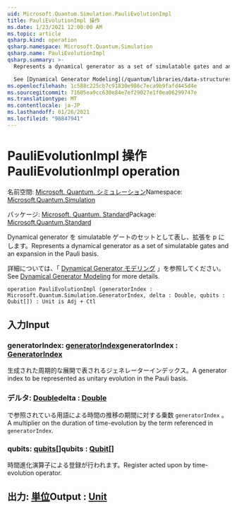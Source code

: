 ```yaml
---
uid: Microsoft.Quantum.Simulation.PauliEvolutionImpl
title: PauliEvolutionImpl 操作
ms.date: 1/23/2021 12:00:00 AM
ms.topic: article
qsharp.kind: operation
qsharp.namespace: Microsoft.Quantum.Simulation
qsharp.name: PauliEvolutionImpl
qsharp.summary: >-
  Represents a dynamical generator as a set of simulatable gates and an expansion in the Pauli basis.

  See [Dynamical Generator Modeling](/quantum/libraries/data-structures#dynamical-generator-modeling) for more details.
ms.openlocfilehash: 1c588c225cb7c91830e986c7eca9b9fafd445d4e
ms.sourcegitcommit: 71605ea9cc630e84e7ef29027e1f0ea06299747e
ms.translationtype: MT
ms.contentlocale: ja-JP
ms.lasthandoff: 01/26/2021
ms.locfileid: "98847941"
---
```

# <a name="paulievolutionimpl-operation"></a><span data-ttu-id="5e54b-102">PauliEvolutionImpl 操作</span><span class="sxs-lookup"><span data-stu-id="5e54b-102">PauliEvolutionImpl operation</span></span>

<span data-ttu-id="5e54b-103">名前空間: [Microsoft. Quantum. シミュレーション](xref:Microsoft.Quantum.Simulation)</span><span class="sxs-lookup"><span data-stu-id="5e54b-103">Namespace: [Microsoft.Quantum.Simulation](xref:Microsoft.Quantum.Simulation)</span></span>

<span data-ttu-id="5e54b-104">パッケージ: [Microsoft. Quantum. Standard](https://nuget.org/packages/Microsoft.Quantum.Standard)</span><span class="sxs-lookup"><span data-stu-id="5e54b-104">Package: [Microsoft.Quantum.Standard](https://nuget.org/packages/Microsoft.Quantum.Standard)</span></span>


<span data-ttu-id="5e54b-105">Dynamical generator を simulatable ゲートのセットとして表し、拡張を p にします。</span><span class="sxs-lookup"><span data-stu-id="5e54b-105">Represents a dynamical generator as a set of simulatable gates and an expansion in the Pauli basis.</span></span>

<span data-ttu-id="5e54b-106">詳細については、「 [Dynamical Generator モデリング](/quantum/libraries/data-structures#dynamical-generator-modeling) 」を参照してください。</span><span class="sxs-lookup"><span data-stu-id="5e54b-106">See [Dynamical Generator Modeling](/quantum/libraries/data-structures#dynamical-generator-modeling) for more details.</span></span>

```qsharp
operation PauliEvolutionImpl (generatorIndex : Microsoft.Quantum.Simulation.GeneratorIndex, delta : Double, qubits : Qubit[]) : Unit is Adj + Ctl
```


## <a name="input"></a><span data-ttu-id="5e54b-107">入力</span><span class="sxs-lookup"><span data-stu-id="5e54b-107">Input</span></span>

### <a name="generatorindex--generatorindex"></a><span data-ttu-id="5e54b-108">generatorIndex: [generatorIndex](xref:Microsoft.Quantum.Simulation.GeneratorIndex)</span><span class="sxs-lookup"><span data-stu-id="5e54b-108">generatorIndex : [GeneratorIndex](xref:Microsoft.Quantum.Simulation.GeneratorIndex)</span></span>

<span data-ttu-id="5e54b-109">生成された周期的な展開で表されるジェネレーターインデックス。</span><span class="sxs-lookup"><span data-stu-id="5e54b-109">A generator index to be represented as unitary evolution in the Pauli basis.</span></span>


### <a name="delta--double"></a><span data-ttu-id="5e54b-110">デルタ: [Double](xref:microsoft.quantum.lang-ref.double)</span><span class="sxs-lookup"><span data-stu-id="5e54b-110">delta : [Double](xref:microsoft.quantum.lang-ref.double)</span></span>

<span data-ttu-id="5e54b-111">で参照されている用語による時間の推移の期間に対する乗数 `generatorIndex` 。</span><span class="sxs-lookup"><span data-stu-id="5e54b-111">A multiplier on the duration of time-evolution by the term referenced in `generatorIndex`.</span></span>


### <a name="qubits--qubit"></a><span data-ttu-id="5e54b-112">qubits: [qubits](xref:microsoft.quantum.lang-ref.qubit)[]</span><span class="sxs-lookup"><span data-stu-id="5e54b-112">qubits : [Qubit](xref:microsoft.quantum.lang-ref.qubit)[]</span></span>

<span data-ttu-id="5e54b-113">時間進化演算子による登録が行われます。</span><span class="sxs-lookup"><span data-stu-id="5e54b-113">Register acted upon by time-evolution operator.</span></span>



## <a name="output--unit"></a><span data-ttu-id="5e54b-114">出力: [単位](xref:microsoft.quantum.lang-ref.unit)</span><span class="sxs-lookup"><span data-stu-id="5e54b-114">Output : [Unit](xref:microsoft.quantum.lang-ref.unit)</span></span>

